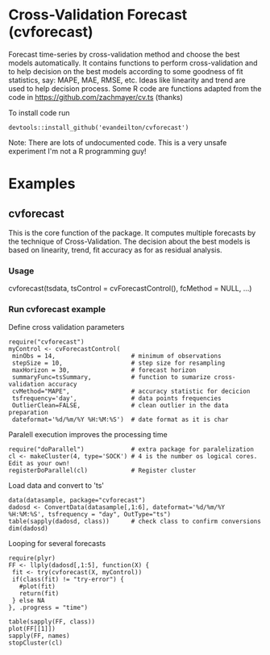 # Cross-Validation Forecast (cvforecast)
Forecast time-series by cross-validation method and choose the best models automatically.
It contains functions to perform cross-validation and to help decision on the best models according to some
goodness of fit statistics, say: MAPE, MAE, RMSE, etc. Ideas like linearity and trend are used to help decision process.
Some R code are functions adapted from the code in https://github.com/zachmayer/cv.ts (thanks)

To install code run
```{R}
devtools::install_github('evandeilton/cvforecast')
```
Note: There are lots of undocumented code. This is a very unsafe experiment I'm not a R programming guy!

# Examples
##  cvforecast

This is the core function of the package. It computes multiple forecasts by the technique of Cross-Validation. The decision about the best models is based on linearity, trend, fit accuracy as for as residual analysis.

### Usage
cvforecast(tsdata, tsControl = cvForecastControl(), fcMethod = NULL, ...)

### Run cvforecast example
Define cross validation parameters

```{R}
require("cvforecast")
myControl <- cvForecastControl(
 minObs = 14,                     # minimum of observations
 stepSize = 10,                   # step size for resampling
 maxHorizon = 30,                 # forecast horizon
 summaryFunc=tsSummary,           # function to sumarize cross-validation accuracy
 cvMethod="MAPE",                 # accuracy statistic for decicion
 tsfrequency='day',               # data points frequencies
 OutlierClean=FALSE,              # clean outlier in the data preparation
 dateformat='%d/%m/%Y %H:%M:%S')  # date format as it is char
```
Paralell execution improves the processing time

```{R}
require("doParallel")             # extra package for paralelization
cl <- makeCluster(4, type='SOCK') # 4 is the number os logical cores. Edit as your own!
registerDoParallel(cl)            # Register cluster
```
Load data and convert to 'ts'
```{R}
data(datasample, package="cvforecast")
dadosd <- ConvertData(datasample[,1:6], dateformat='%d/%m/%Y %H:%M:%S', tsfrequency = "day", OutType="ts")
table(sapply(dadosd, class))      # check class to confirm conversions
dim(dadosd)
```
Looping for several forecasts
```{R}
require(plyr)
FF <- llply(dadosd[,1:5], function(X) {
 fit <- try(cvforecast(X, myControl))
 if(class(fit) != "try-error") {
   #plot(fit)
   return(fit)
 } else NA
}, .progress = "time")

table(sapply(FF, class))
plot(FF[[1]])
sapply(FF, names)
stopCluster(cl)
```
